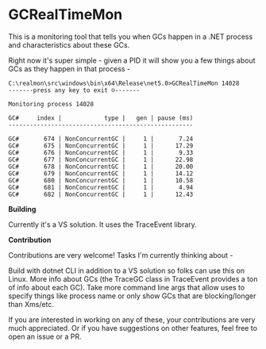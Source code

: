 # GCRealTimeMon
This is a monitoring tool that tells you when GCs happen in a .NET process and characteristics about these GCs.

Right now it's super simple - given a PID it will show you a few things about GCs as they happen in that process -

```
C:\realmon\src\windows\bin\x64\Release\net5.0>GCRealTimeMon 14028
-------press any key to exit ☺-------

Monitoring process 14028

GC#     index |            type |   gen | pause (ms)
----------------------------------------------------

GC#       674 | NonConcurrentGC |     1 |       7.24
GC#       675 | NonConcurrentGC |     1 |      17.29
GC#       676 | NonConcurrentGC |     1 |       9.33
GC#       677 | NonConcurrentGC |     1 |      22.98
GC#       678 | NonConcurrentGC |     1 |      20.00
GC#       679 | NonConcurrentGC |     1 |      14.12
GC#       680 | NonConcurrentGC |     1 |      10.58
GC#       681 | NonConcurrentGC |     1 |       4.94
GC#       682 | NonConcurrentGC |     1 |      12.43
```

**Building**

Currently it's a VS solution. It uses the TraceEvent library.

**Contribution**

Contributions are very welcome! Tasks I'm currently thinking about -

Build with dotnet CLI in addition to a VS solution so folks can use this on Linux.
More info about GCs (the TraceGC class in TraceEvent provides a ton of info about each GC).
Take more command line args that allow uses to specify things like process name or only show GCs that are blocking/longer than Xms/etc.

If you are interested in working on any of these, your contributions are very much appreciated. Or if you have suggestions on other features, feel free to open an issue or a PR. 
